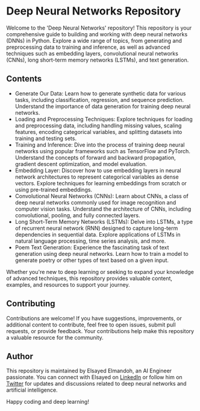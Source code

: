 # Deep Neural Networks Repository

Welcome to the 'Deep Neural Networks' repository! This repository is your comprehensive guide to building and working with deep neural networks (DNNs) in Python. Explore a wide range of topics, from generating and preprocessing data to training and inference, as well as advanced techniques such as embedding layers, convolutional neural networks (CNNs), long short-term memory networks (LSTMs), and text generation.

## Contents

- Generate Our Data: Learn how to generate synthetic data for various tasks, including classification, regression, and sequence prediction. Understand the importance of data generation for training deep neural networks.
- Loading and Preprocessing Techniques: Explore techniques for loading and preprocessing data, including handling missing values, scaling features, encoding categorical variables, and splitting datasets into training and testing sets.
- Training and Inference: Dive into the process of training deep neural networks using popular frameworks such as TensorFlow and PyTorch. Understand the concepts of forward and backward propagation, gradient descent optimization, and model evaluation.
- Embedding Layer: Discover how to use embedding layers in neural network architectures to represent categorical variables as dense vectors. Explore techniques for learning embeddings from scratch or using pre-trained embeddings.
- Convolutional Neural Networks (CNNs): Learn about CNNs, a class of deep neural networks commonly used for image recognition and computer vision tasks. Understand the architecture of CNNs, including convolutional, pooling, and fully connected layers.
- Long Short-Term Memory Networks (LSTMs): Delve into LSTMs, a type of recurrent neural network (RNN) designed to capture long-term dependencies in sequential data. Explore applications of LSTMs in natural language processing, time series analysis, and more.
- Poem Text Generation: Experience the fascinating task of text generation using deep neural networks. Learn how to train a model to generate poetry or other types of text based on a given input.

Whether you're new to deep learning or seeking to expand your knowledge of advanced techniques, this repository provides valuable content, examples, and resources to support your journey.

## Contributing

Contributions are welcome! If you have suggestions, improvements, or additional content to contribute, feel free to open issues, submit pull requests, or provide feedback. Your contributions help make this repository a valuable resource for the community.

## Author

This repository is maintained by Elsayed Elmandoh, an AI Engineer passionate. You can connect with Elsayed on [LinkedIn](https://www.linkedin.com/in/elsayed-elmandoh-77544428a/) or follow him on [Twitter](https://twitter.com/elsayedelmandoo) for updates and discussions related to deep neural networks and artificial intelligence.

Happy coding and deep learning!
